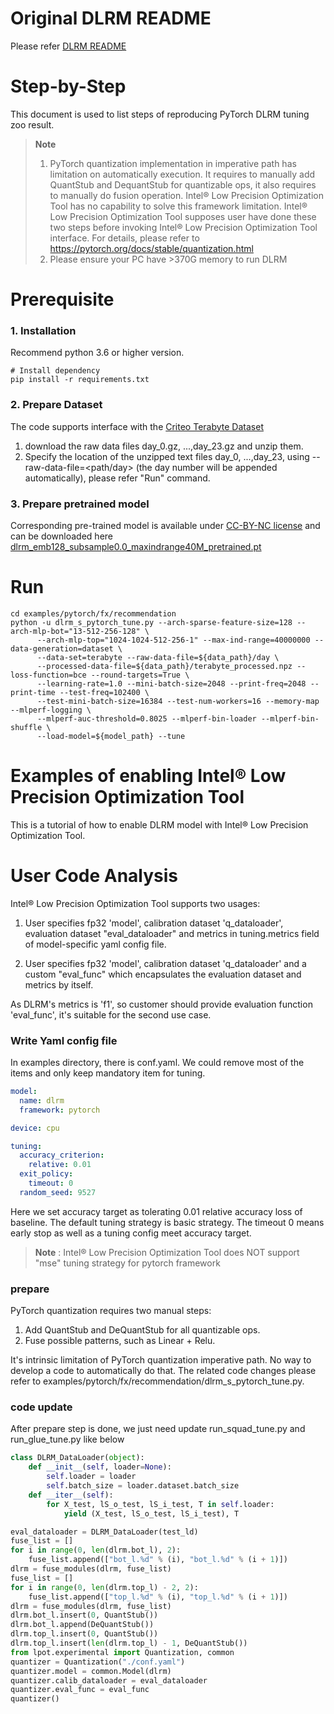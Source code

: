 Original DLRM README
============

Please refer [DLRM README](https://github.com/facebookresearch/dlrm/blob/master/README.md)

Step-by-Step
============

This document is used to list steps of reproducing PyTorch DLRM tuning zoo result.

> **Note**
>
> 1. PyTorch quantization implementation in imperative path has limitation on automatically execution.
> It requires to manually add QuantStub and DequantStub for quantizable ops, it also requires to manually do fusion operation.
> Intel® Low Precision Optimization Tool has no capability to solve this framework limitation. Intel® Low Precision Optimization Tool supposes user have done these two steps before invoking Intel® Low Precision Optimization Tool interface.
> For details, please refer to https://pytorch.org/docs/stable/quantization.html
> 2. Please  ensure your PC have >370G memory to run DLRM 

# Prerequisite

### 1. Installation
  Recommend python 3.6 or higher version.

  ```shell
  # Install dependency
  pip install -r requirements.txt
  ```

### 2. Prepare Dataset

  The code supports interface with the [Criteo Terabyte Dataset](https://labs.criteo.com/2013/12/download-terabyte-click-logs/)
  1. download the raw data files day_0.gz, ...,day_23.gz and unzip them.
  2. Specify the location of the unzipped text files day_0, ...,day_23, using --raw-data-file=<path/day> (the day number will be appended automatically), please refer "Run" command.

### 3. Prepare pretrained model
  Corresponding pre-trained model is available under [CC-BY-NC license](https://creativecommons.org/licenses/by-nc/2.0/) and can be downloaded here [dlrm_emb128_subsample0.0_maxindrange40M_pretrained.pt](https://dlrm.s3-us-west-1.amazonaws.com/models/tb00_40M.pt)

# Run

  ```shell
  cd examples/pytorch/fx/recommendation
  python -u dlrm_s_pytorch_tune.py --arch-sparse-feature-size=128 --arch-mlp-bot="13-512-256-128" \
        --arch-mlp-top="1024-1024-512-256-1" --max-ind-range=40000000 --data-generation=dataset \
        --data-set=terabyte --raw-data-file=${data_path}/day \ 
        --processed-data-file=${data_path}/terabyte_processed.npz --loss-function=bce --round-targets=True \
        --learning-rate=1.0 --mini-batch-size=2048 --print-freq=2048 --print-time --test-freq=102400 \
        --test-mini-batch-size=16384 --test-num-workers=16 --memory-map --mlperf-logging \
        --mlperf-auc-threshold=0.8025 --mlperf-bin-loader --mlperf-bin-shuffle \
        --load-model=${model_path} --tune
  ```

Examples of enabling Intel® Low Precision Optimization Tool
=========================

This is a tutorial of how to enable DLRM model with Intel® Low Precision Optimization Tool.

# User Code Analysis

Intel® Low Precision Optimization Tool supports two usages:

1. User specifies fp32 'model', calibration dataset 'q_dataloader', evaluation dataset "eval_dataloader" and metrics in tuning.metrics field of model-specific yaml config file.

2. User specifies fp32 'model', calibration dataset 'q_dataloader' and a custom "eval_func" which encapsulates the evaluation dataset and metrics by itself.

As DLRM's metrics is 'f1', so customer should provide evaluation function 'eval_func', it's suitable for the second use case.

### Write Yaml config file
In examples directory, there is conf.yaml. We could remove most of the items and only keep mandatory item for tuning.
```yaml
model:
  name: dlrm
  framework: pytorch

device: cpu

tuning:
  accuracy_criterion:
    relative: 0.01
  exit_policy:
    timeout: 0
  random_seed: 9527
```
Here we set accuracy target as tolerating 0.01 relative accuracy loss of baseline. The default tuning strategy is basic strategy. The timeout 0 means early stop as well as a tuning config meet accuracy target.
> **Note** : Intel® Low Precision Optimization Tool does NOT support "mse" tuning strategy for pytorch framework

### prepare
PyTorch quantization requires two manual steps:

  1. Add QuantStub and DeQuantStub for all quantizable ops.
  2. Fuse possible patterns, such as Linear + Relu.

It's intrinsic limitation of PyTorch quantization imperative path. No way to develop a code to automatically do that.
The related code changes please refer to examples/pytorch/fx/recommendation/dlrm_s_pytorch_tune.py.

### code update
After prepare step is done, we just need update run_squad_tune.py and run_glue_tune.py like below
```python
class DLRM_DataLoader(object):
    def __init__(self, loader=None):
        self.loader = loader
        self.batch_size = loader.dataset.batch_size
    def __iter__(self):
        for X_test, lS_o_test, lS_i_test, T in self.loader:
            yield (X_test, lS_o_test, lS_i_test), T
```

```python
eval_dataloader = DLRM_DataLoader(test_ld)
fuse_list = []
for i in range(0, len(dlrm.bot_l), 2):
    fuse_list.append(["bot_l.%d" % (i), "bot_l.%d" % (i + 1)])
dlrm = fuse_modules(dlrm, fuse_list)
fuse_list = []
for i in range(0, len(dlrm.top_l) - 2, 2):
    fuse_list.append(["top_l.%d" % (i), "top_l.%d" % (i + 1)])
dlrm = fuse_modules(dlrm, fuse_list)
dlrm.bot_l.insert(0, QuantStub())
dlrm.bot_l.append(DeQuantStub())
dlrm.top_l.insert(0, QuantStub())
dlrm.top_l.insert(len(dlrm.top_l) - 1, DeQuantStub())
from lpot.experimental import Quantization, common
quantizer = Quantization("./conf.yaml")
quantizer.model = common.Model(dlrm)
quantizer.calib_dataloader = eval_dataloader
quantizer.eval_func = eval_func
quantizer()
```

